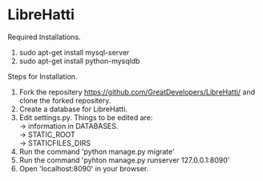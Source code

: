 LibreHatti
==========

Required Installations.<br>
1. sudo apt-get install mysql-server<br>
2. sudo apt-get install python-mysqldb<br>

Steps for Installation.<br>
1. Fork the repositery https://github.com/GreatDevelopers/LibreHatti/ and clone the forked repositery.<br>
2. Create a database for LibreHatti.<br>
3. Edit settings.py. Things to be edited are:<br>
  -> information in DATABASES.<br>
  -> STATIC_ROOT<br>
  -> STATICFILES_DIRS<br>
4. Run the command 'python manage.py migrate'<br>
5. Run the command 'pyhton manage.py runserver 127.0.0.1:8090'<br>
6. Open 'localhost:8090' in your browser.<br>
